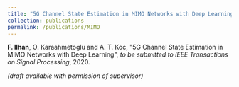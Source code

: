 ```yaml
---
title: "5G Channel State Estimation in MIMO Networks with Deep Learning"
collection: publications
permalink: /publications/MIMO
---
```

<b>F. Ilhan</b>, O. Karaahmetoglu and A. T. Koc, "5G Channel State Estimation in MIMO Networks with Deep Learning", <i>to be submitted to IEEE Transactions on Signal Processing</i>, 2020.

<i>(draft available with permission of supervisor)</i>